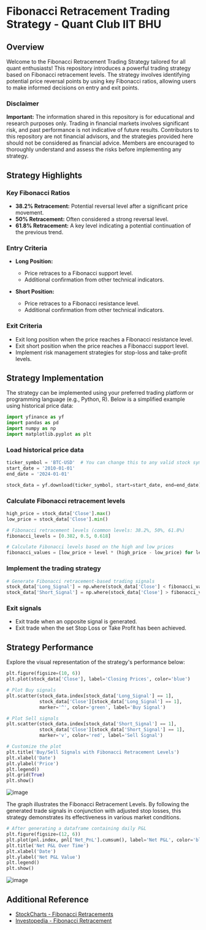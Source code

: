 # Fibonacci Retracement Trading Strategy - Quant Club IIT BHU

## Overview

Welcome to the Fibonacci Retracement Trading Strategy tailored for all quant enthusiasts! This repository introduces a powerful trading strategy based on Fibonacci retracement levels. The strategy involves identifying potential price reversal points by using key Fibonacci ratios, allowing users to make informed decisions on entry and exit points.

### Disclaimer

**Important:** The information shared in this repository is for educational and research purposes only. Trading in financial markets involves significant risk, and past performance is not indicative of future results. Contributors to this repository are not financial advisors, and the strategies provided here should not be considered as financial advice. Members are encouraged to thoroughly understand and assess the risks before implementing any strategy.

## Strategy Highlights

### Key Fibonacci Ratios

- **38.2% Retracement:** Potential reversal level after a significant price movement.
- **50% Retracement:** Often considered a strong reversal level.
- **61.8% Retracement:** A key level indicating a potential continuation of the previous trend.

### Entry Criteria

- **Long Position:**
  - Price retraces to a Fibonacci support level.
  - Additional confirmation from other technical indicators.

- **Short Position:**
  - Price retraces to a Fibonacci resistance level.
  - Additional confirmation from other technical indicators.

### Exit Criteria

- Exit long position when the price reaches a Fibonacci resistance level.
- Exit short position when the price reaches a Fibonacci support level.
- Implement risk management strategies for stop-loss and take-profit levels.

## Strategy Implementation

The strategy can be implemented using your preferred trading platform or programming language (e.g., Python, R). Below is a simplified example using historical price data:

```python
import yfinance as yf
import pandas as pd
import numpy as np
import matplotlib.pyplot as plt
```
### Load historical price data
```python
ticker_symbol = 'BTC-USD'  # You can change this to any valid stock symbol
start_date = '2010-01-01'
end_date = '2024-01-01'

stock_data = yf.download(ticker_symbol, start=start_date, end=end_date)
```

### Calculate Fibonacci retracement levels
```python
high_price = stock_data['Close'].max()
low_price = stock_data['Close'].min()

# Fibonacci retracement levels (common levels: 38.2%, 50%, 61.8%)
fibonacci_levels = [0.382, 0.5, 0.618]

# Calculate Fibonacci levels based on the high and low prices
fibonacci_values = [low_price + level * (high_price - low_price) for level in fibonacci_levels]
```
### Implement the trading strategy
```python
# Generate Fibonacci retracement-based trading signals
stock_data['Long_Signal'] = np.where(stock_data['Close'] < fibonacci_values[0], 1, 0)  # Buy signal below 38.2% level
stock_data['Short_Signal'] = np.where(stock_data['Close'] > fibonacci_values[2], 1, 0)  # Sell signal above 61.8% level
```
### Exit signals
- Exit trade when an opposite signal is generated.
- Exit trade when the set Stop Loss or Take Profit has been achieved.

## Strategy Performance
Explore the visual representation of the strategy's performance below:
```python
plt.figure(figsize=(10, 6))
plt.plot(stock_data['Close'], label='Closing Prices', color='blue')

# Plot Buy signals
plt.scatter(stock_data.index[stock_data['Long_Signal'] == 1], 
            stock_data['Close'][stock_data['Long_Signal'] == 1], 
            marker='^', color='green', label='Buy Signal')

# Plot Sell signals
plt.scatter(stock_data.index[stock_data['Short_Signal'] == 1], 
            stock_data['Close'][stock_data['Short_Signal'] == 1], 
            marker='v', color='red', label='Sell Signal')

# Customize the plot
plt.title('Buy/Sell Signals with Fibonacci Retracement Levels')
plt.xlabel('Date')
plt.ylabel('Price')
plt.legend()
plt.grid(True)
plt.show()
```
![image](https://github.com/Arin2k24/Algo_Strategies/assets/157686042/0361b6cf-5ace-485a-abc8-2bd802a804be)


The graph illustrates the Fibonacci Retracement Levels. By following the generated trade signals in conjunction with adjusted stop losses, this strategy demonstrates its effectiveness in various market conditions.
```python
# After generating a dataframe containing daily P&L 
plt.figure(figsize=(12, 6))
plt.plot(pnl.index, pnl['Net_PnL'].cumsum(), label='Net P&L', color='blue')
plt.title('Net P&L Over Time')
plt.xlabel('Date')
plt.ylabel('Net P&L Value')
plt.legend()
plt.show()
```
![image](https://github.com/Arin2k24/Algo_Strategies/assets/157686042/c848a9dd-d484-44f9-ba23-20e81184aea3)
## Additional Reference
- [StockCharts - Fibonacci Retracements](https://school.stockcharts.com/doku.php?id=chart_analysis:fibonacci_retracemen)
- [Investopedia - Fibonacci Retracement](https://www.investopedia.com/terms/f/fibonacciretracement.asp)
